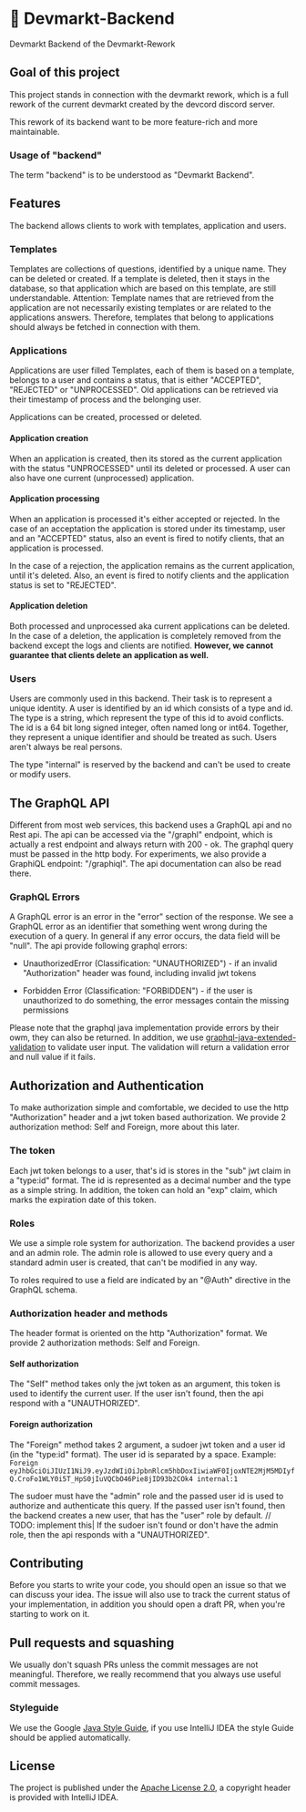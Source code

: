# 💸 Devmarkt-Backend

Devmarkt Backend of the Devmarkt-Rework

## Goal of this project

This project stands in connection with the devmarkt rework, which is a full rework of the current
devmarkt created by the devcord discord server.

This rework of its backend want to be more feature-rich and more maintainable.

### Usage of "backend"

The term "backend" is to be understood as "Devmarkt Backend".

## Features

The backend allows clients to work with templates, application and users.

### Templates

Templates are collections of questions, identified by a unique name. They can be deleted or created.
If a template is deleted, then it stays in the database, so that application which are based on
this template, are still understandable. 
Attention: Template names that are retrieved from the application are not necessarily existing templates
or are related to the applications answers. Therefore, templates that belong to applications
should always be fetched in connection with them.

### Applications

Applications are user filled Templates, each of them is based on a template, 
belongs to a user and contains a status, that is either "ACCEPTED", "REJECTED" or "UNPROCESSED".
Old applications can be retrieved via their timestamp of process and the belonging user.

Applications can be created, processed or deleted. 

#### Application creation

When an application is created, then its stored as the current application with the status "UNPROCESSED"
until its deleted or processed. A user can also have one current (unprocessed) application.

#### Application processing

When an application is processed it's either accepted or rejected.
In the case of an acceptation the application is stored under its timestamp, user 
and an "ACCEPTED" status, also an event is fired to notify clients, that an application is processed.

In the case of a rejection, the application remains as the current application, until it's deleted.
Also, an event is fired to notify clients and the application status is set to "REJECTED".

#### Application deletion

Both processed and unprocessed aka current applications can be deleted.
In the case of a deletion, the application is completely removed from the backend except the logs
and clients are notified. **However, we cannot guarantee that clients delete an application as well.**

### Users

Users are commonly used in this backend. Their task is to represent a unique identity.
A user is identified by an id which consists of a type and id.
The type is a string, which represent the type of this id to avoid conflicts.
The id is a 64 bit long signed integer, often named long or int64.
Together, they represent a unique identifier and should be treated as such.
Users aren't always be real persons.

The type "internal" is reserved by the backend and can't be used to create or modify users.

## The GraphQL API

Different from most web services, this backend uses a GraphQL api and no Rest api.
The api can be accessed via the "/graphl" endpoint, which is actually a rest endpoint
and always return with 200 - ok. The graphql query must be passed in the http body.
For experiments, we also provide a GraphiQL endpoint: "/graphiql".
The api documentation can also be read there.

### GraphQL Errors

A GraphQL error is an error in the "error" section of the response.
We see a GraphQL error as an identifier that something went wrong during the execution
of a query. In general if any error occurs, the data field will be "null".
The api provide following graphql errors:

- UnauthorizedError (Classification: "UNAUTHORIZED") - if an invalid "Authorization" header was found,
including invalid jwt tokens

- Forbidden Error (Classification: "FORBIDDEN") - if the user is unauthorized to do something, 
the error messages contain the missing permissions

Please note that the graphql java implementation provide errors by their owm, they can also be returned.
In addition, we use [graphql-java-extended-validation](https://github.com/graphql-java/graphql-java-extended-validation)
to validate user input. The validation will return a validation error and null value if it fails.

## Authorization and Authentication

To make authorization simple and comfortable, we decided to use the http "Authorization" header and a
jwt token based authorization. We provide 2 authorization method: Self and Foreign, more about this later.

### The token

Each jwt token belongs to a user, that's id is stores in the "sub" jwt claim in a "type:id" format.
The id is represented as a decimal number and the type as a simple string.
In addition, the token can hold an "exp" claim, which marks the expiration date of this token.

### Roles

We use a simple role system for authorization. The backend provides a user and an admin role.
The admin role is allowed to use every query and a standard admin user is created,
that can't be modified in any way.

To roles required to use a field are indicated by an "@Auth" directive in the GraphQL schema.

### Authorization header and methods

The header format is oriented on the http "Authorization" format.
We provide 2 authorization methods: Self and Foreign.

#### Self authorization

The "Self" method takes only the jwt token as an argument, this token is used
to identify the current user. If the user isn't found, then the api respond with a "UNAUTHORIZED".

#### Foreign authorization

The "Foreign" method takes 2 argument, a sudoer jwt token and a user id (in the "type:id" format).
The user id is separated by a space.
Example: `Foreign eyJhbGciOiJIUzI1NiJ9.eyJzdWIiOiJpbnRlcm5hbDoxIiwiaWF0IjoxNTE2MjM5MDIyfQ.CroFo1WLY0i5T_HpS0jIuVQCbO46Pie8jID93b2COk4 internal:1`

The sudoer must have the "admin" role and the passed user id is used to authorize and authenticate this query.
If the passed user isn't found, then the backend creates a new user, that has the "user" role by default.
// TODO: implement this| If the sudoer isn't found or don't have the admin role, then the api responds with a "UNAUTHORIZED".

## Contributing

Before you starts to write your code, you should open an issue so that we can discuss your idea. The
issue will also use to track the current status of your implementation, in addition you should open
a draft PR, when you're starting to work on it.

## Pull requests and squashing

We usually don't squash PRs unless the commit messages are not meaningful. Therefore, we really
recommend that you always use useful commit messages.

### Styleguide

We use the Google [Java Style Guide](https://google.github.io/styleguide/javaguide.html), if you use
IntelliJ IDEA the style Guide should be applied automatically.

## License

The project is published under
the [Apache License 2.0](https://github.com/devcordde/devmarkt-backend/blob/main/LICENSE), a
copyright header is provided with IntelliJ IDEA.
